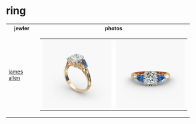 # ring

<table>
<tr>
<th>jewler
<th>photos
<tr>
<td><a href="https://www.jamesallen.com/diamond-rings/round-cut-engagement-rings/0.64-carat-three-stone-dyo-er-engagement-ring-1962714">james allen</a>
<td>
<table>
<tr>
<td><img src="images/11153_M1_RND_DIM_wht_0100CT_Y_005_1600X1600.jpg" width="200">
<td><img src="images/11153_M1_RND_DIM_wht_0100CT_Y_006_1600X1600.jpg" width="200">
</table>
</table>